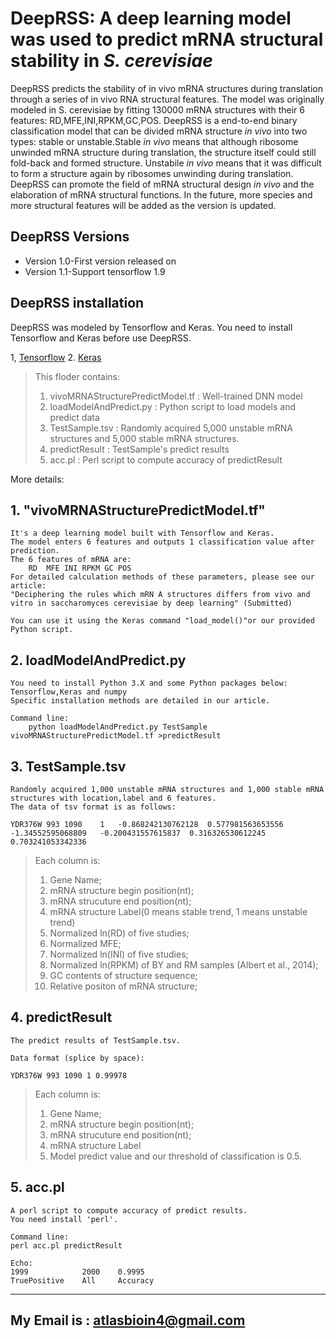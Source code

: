 # DeepRSS: A deep learning model was used to predict mRNA structural stability in *S. cerevisiae* 

DeepRSS predicts the stability of in vivo mRNA structures during translation through a series of in vivo RNA structural features. The model was originally modeled in S. cerevisiae by fitting 130000 mRNA structures with their 6  features: RD,MFE,INI,RPKM,GC,POS. DeepRSS is a end-to-end binary classification model that can be divided mRNA structure *in vivo* into two types: stable or unstable.Stable *in vivo* means that although ribosome unwinded mRNA structure during translation, the structure itself could still fold-back and formed structure. Unstabile *in vivo* means that it was difficult to form a structure again by ribosomes unwinding during translation. DeepRSS can promote the field of mRNA structural design *in vivo* and the elaboration of mRNA structural functions. In the future, more species and more structural features will be added as the version is updated.

## DeepRSS Versions

* Version 1.0-First version released on 
* Version 1.1-Support tensorflow 1.9

## DeepRSS installation

DeepRSS was modeled by Tensorflow and Keras. You need to install Tensorflow and Keras before use DeepRSS. 

1, [Tensorflow](https://www.tensorflow.org/)
2. [Keras](https://github.com/keras-team/keras/)


>This floder contains:
>1.	vivoMRNAStructurePredictModel.tf	:	Well-trained DNN model
>2.	loadModelAndPredict.py	:	Python script to load models and predict data
>3.	TestSample.tsv	:	Randomly acquired 5,000 unstable mRNA structures and 5,000 stable mRNA structures.
>4.	predictResult	:	TestSample's predict results
>5. acc.pl		:		Perl script to compute accuracy of predictResult
	
More details:

## 1.	"vivoMRNAStructurePredictModel.tf"

	It's a deep learning model built with Tensorflow and Keras. 
	The model enters 6 features and outputs 1 classification value after prediction.
	The 6 features of mRNA are:
		RD	MFE	INI	RPKM GC	POS
	For detailed calculation methods of these parameters, please see our article:
	"Deciphering the rules which mRN A structures differs from vivo and vitro in saccharomyces cerevisiae by deep learning" (Submitted)
	
	You can use it using the Keras command "load_model()"or our provided Python script.
	
## 2. loadModelAndPredict.py
	
	You need to install Python 3.X and some Python packages below:
	Tensorflow,Keras and numpy
	Specific installation methods are detailed in our article.
	
	Command line:
		python loadModelAndPredict.py TestSample vivoMRNAStructurePredictModel.tf >predictResult
		
## 3. TestSample.tsv

	Randomly acquired 1,000 unstable mRNA structures and 1,000 stable mRNA structures with location,label and 6 features.
	The data of tsv format is as follows:
	
	YDR376W	993	1090	1	-0.868242130762128	0.577981563653556	-1.34552595068809	-0.200431557615837	0.316326530612245	0.703241053342336
	
>	Each column is:
>	1. Gene Name;
>	2. mRNA structure begin position(nt);
>	3. mRNA strucuture end position(nt);
>	4. mRNA structure Label(0 means stable trend, 1 means unstable trend)
>	5. Normalized ln(RD) of five studies;
>	6. Normalized MFE;
>	7. Normalized ln(INI) of five studies;
>	8. Normalized ln(RPKM) of BY and RM samples (Albert et al., 2014);
>	9. GC contents of structure sequence;
>	10. Relative positon of mRNA structure;
	
## 4. predictResult

	The predict results of TestSample.tsv.
	
	Data format (splice by space):
	
	YDR376W 993 1090 1 0.99978
	
>	Each column is:
>	1. Gene Name;
>	2. mRNA structure begin position(nt);
>	3. mRNA strucuture end position(nt);
>	4. mRNA structure Label
>	5. Model predict value and our threshold of classification is 0.5.

## 5. acc.pl

	A perl script to compute accuracy of predict results.
	You need install 'perl'.
	
	Command line:
	perl acc.pl predictResult
	
	Echo:
	1999 		   	2000    0.9995
	TruePositive	All		Accuracy
    
--------
My Email is : atlasbioin4@gmail.com
--------
	



